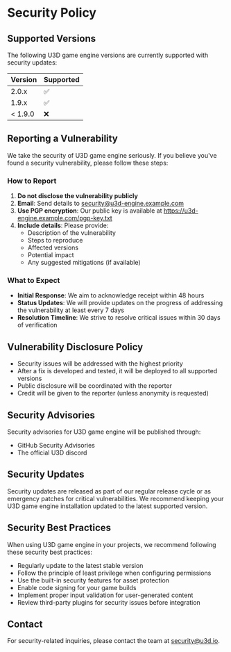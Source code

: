 # Security Policy

## Supported Versions

The following U3D game engine versions are currently supported with security updates:

| Version | Supported          |
| ------- | ------------------ |
| 2.0.x   | :white_check_mark: |
| 1.9.x   | :white_check_mark: |
| < 1.9.0 | :x:                |

## Reporting a Vulnerability

We take the security of U3D game engine seriously. If you believe you've found a security vulnerability, please follow these steps:

### How to Report

1. **Do not disclose the vulnerability publicly**
2. **Email**: Send details to security@u3d-engine.example.com
3. **Use PGP encryption**: Our public key is available at https://u3d-engine.example.com/pgp-key.txt
4. **Include details**: Please provide:
   - Description of the vulnerability
   - Steps to reproduce
   - Affected versions
   - Potential impact
   - Any suggested mitigations (if available)

### What to Expect

- **Initial Response**: We aim to acknowledge receipt within 48 hours
- **Status Updates**: We will provide updates on the progress of addressing the vulnerability at least every 7 days
- **Resolution Timeline**: We strive to resolve critical issues within 30 days of verification

## Vulnerability Disclosure Policy

- Security issues will be addressed with the highest priority
- After a fix is developed and tested, it will be deployed to all supported versions
- Public disclosure will be coordinated with the reporter
- Credit will be given to the reporter (unless anonymity is requested)

## Security Advisories

Security advisories for U3D game engine will be published through:

- GitHub Security Advisories
- The official U3D discord

## Security Updates

Security updates are released as part of our regular release cycle or as emergency patches for critical vulnerabilities. We recommend keeping your U3D game engine installation updated to the latest supported version.

## Security Best Practices

When using U3D game engine in your projects, we recommend following these security best practices:

- Regularly update to the latest stable version
- Follow the principle of least privilege when configuring permissions
- Use the built-in security features for asset protection
- Enable code signing for your game builds
- Implement proper input validation for user-generated content
- Review third-party plugins for security issues before integration

## Contact

For security-related inquiries, please contact the team at security@u3d.io.
